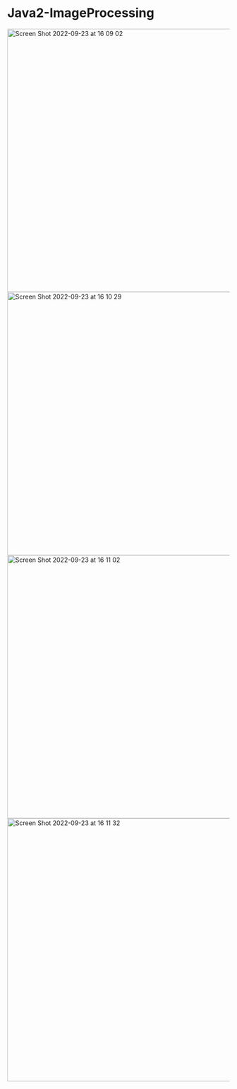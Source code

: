 # Java2-ImageProcessing

<img width="595" alt="Screen Shot 2022-09-23 at 16 09 02" src="https://user-images.githubusercontent.com/74483949/191980546-faf094d3-db51-4208-a92d-d21287f5131c.png">
<img width="595" alt="Screen Shot 2022-09-23 at 16 10 29" src="https://user-images.githubusercontent.com/74483949/191980566-08f7362b-6037-4d0c-b538-70728111834c.png">
<img width="595" alt="Screen Shot 2022-09-23 at 16 11 02" src="https://user-images.githubusercontent.com/74483949/191980578-6b8d2b4f-3930-4ef9-a795-09864799f826.png">
<img width="595" alt="Screen Shot 2022-09-23 at 16 11 32" src="https://user-images.githubusercontent.com/74483949/191980586-06728426-75f9-4c3c-80b5-e57fb4b28fdc.png">
